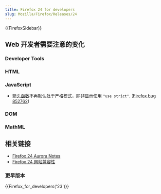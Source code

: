 ```yaml
---
title: Firefox 24 for developers
slug: Mozilla/Firefox/Releases/24
---
```


{{FirefoxSidebar}}

## Web 开发者需要注意的变化

### Developer Tools

### HTML

### JavaScript

- [箭头函数](/zh-CN/docs/Web/JavaScript/Reference/arrow_functions)不再默认处于严格模式，除非显示使用 `"use strict"`. ([Firefox bug 852762](https://bugzil.la/852762))

### DOM

### MathML

## 相关链接

- [Firefox 24 Aurora Notes](http://www.mozilla.org/zh-CN/firefox/24.0a2/auroranotes/)
- [Firefox 24 网站兼容性](/zh-CN/docs/Site_Compatibility_for_Firefox_24)

### 更早版本

{{Firefox_for_developers('23')}}
